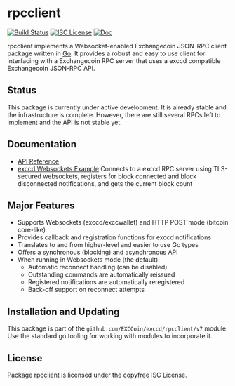 rpcclient
=========

[![Build Status](https://github.com/EXCCoin/exccd/workflows/Build%20and%20Test/badge.svg)](https://github.com/EXCCoin/exccd/actions)
[![ISC License](https://img.shields.io/badge/license-ISC-blue.svg)](http://copyfree.org)
[![Doc](https://img.shields.io/badge/doc-reference-blue.svg)](https://pkg.go.dev/github.com/EXCCoin/exccd/rpcclient/v7)

rpcclient implements a Websocket-enabled Exchangecoin JSON-RPC client package written
in [Go](https://golang.org/).  It provides a robust and easy to use client for
interfacing with a Exchangecoin RPC server that uses a exccd compatible Exchangecoin
JSON-RPC API.

## Status

This package is currently under active development.  It is already stable and
the infrastructure is complete.  However, there are still several RPCs left to
implement and the API is not stable yet.

## Documentation

* [API Reference](https://pkg.go.dev/github.com/EXCCoin/exccd/rpcclient/v7)
* [exccd Websockets Example](https://github.com/EXCCoin/exccd/tree/master/rpcclient/examples/exccdwebsockets)
  Connects to a exccd RPC server using TLS-secured websockets, registers for
  block connected and block disconnected notifications, and gets the current
  block count

## Major Features

* Supports Websockets (exccd/exccwallet) and HTTP POST mode (bitcoin core-like)
* Provides callback and registration functions for exccd notifications
* Translates to and from higher-level and easier to use Go types
* Offers a synchronous (blocking) and asynchronous API
* When running in Websockets mode (the default):
  * Automatic reconnect handling (can be disabled)
  * Outstanding commands are automatically reissued
  * Registered notifications are automatically reregistered
  * Back-off support on reconnect attempts

## Installation and Updating

This package is part of the `github.com/EXCCoin/exccd/rpcclient/v7` module.  Use
the standard go tooling for working with modules to incorporate it.

## License

Package rpcclient is licensed under the [copyfree](http://copyfree.org) ISC
License.
